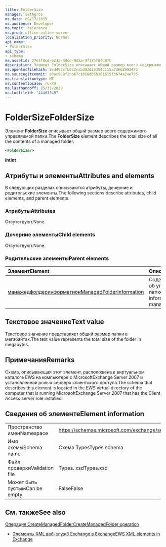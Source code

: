 ```yaml
---
title: FolderSize
manager: sethgros
ms.date: 09/17/2015
ms.audience: Developer
ms.topic: reference
ms.prod: office-online-server
localization_priority: Normal
api_name:
- FolderSize
api_type:
- schema
ms.assetid: 27e5f0cd-e23a-4ddd-943a-9f17bf0fd87b
description: Элемент FolderSize описывает общий размер всего содержимого управляемой папки.
ms.openlocfilehash: 8ed493cfb0c2cabd02d28354c115a73662992473
ms.sourcegitcommit: 88ec988f2bb67c1866d06b361615f3674a24e795
ms.translationtype: MT
ms.contentlocale: ru-RU
ms.lasthandoff: 05/31/2020
ms.locfileid: "44461340"
---
```

# <a name="foldersize"></a><span data-ttu-id="6aadc-103">FolderSize</span><span class="sxs-lookup"><span data-stu-id="6aadc-103">FolderSize</span></span>

<span data-ttu-id="6aadc-104">Элемент **FolderSize** описывает общий размер всего содержимого управляемой папки.</span><span class="sxs-lookup"><span data-stu-id="6aadc-104">The **FolderSize** element describes the total size of all the contents of a managed folder.</span></span> 
  
```xml
<FolderSize/>
```

 <span data-ttu-id="6aadc-105">**int**</span><span class="sxs-lookup"><span data-stu-id="6aadc-105">**int**</span></span>
## <a name="attributes-and-elements"></a><span data-ttu-id="6aadc-106">Атрибуты и элементы</span><span class="sxs-lookup"><span data-stu-id="6aadc-106">Attributes and elements</span></span>

<span data-ttu-id="6aadc-107">В следующих разделах описываются атрибуты, дочерние и родительские элементы.</span><span class="sxs-lookup"><span data-stu-id="6aadc-107">The following sections describe attributes, child elements, and parent elements.</span></span>
  
### <a name="attributes"></a><span data-ttu-id="6aadc-108">Атрибуты</span><span class="sxs-lookup"><span data-stu-id="6aadc-108">Attributes</span></span>

<span data-ttu-id="6aadc-109">Отсутствуют.</span><span class="sxs-lookup"><span data-stu-id="6aadc-109">None.</span></span>
  
### <a name="child-elements"></a><span data-ttu-id="6aadc-110">Дочерние элементы</span><span class="sxs-lookup"><span data-stu-id="6aadc-110">Child elements</span></span>

<span data-ttu-id="6aadc-111">Отсутствуют.</span><span class="sxs-lookup"><span data-stu-id="6aadc-111">None.</span></span>
  
### <a name="parent-elements"></a><span data-ttu-id="6aadc-112">Родительские элементы</span><span class="sxs-lookup"><span data-stu-id="6aadc-112">Parent elements</span></span>

|<span data-ttu-id="6aadc-113">**Элемент**</span><span class="sxs-lookup"><span data-stu-id="6aadc-113">**Element**</span></span>|<span data-ttu-id="6aadc-114">**Описание**</span><span class="sxs-lookup"><span data-stu-id="6aadc-114">**Description**</span></span>|
|:-----|:-----|
|[<span data-ttu-id="6aadc-115">манажедфолдеринформатион</span><span class="sxs-lookup"><span data-stu-id="6aadc-115">ManagedFolderInformation</span></span>](managedfolderinformation.md) <br/> |<span data-ttu-id="6aadc-116">Содержит сведения об управляемой папке.</span><span class="sxs-lookup"><span data-stu-id="6aadc-116">Contains information about a managed folder.</span></span>  <br/> |
   
## <a name="text-value"></a><span data-ttu-id="6aadc-117">Текстовое значение</span><span class="sxs-lookup"><span data-stu-id="6aadc-117">Text value</span></span>

<span data-ttu-id="6aadc-118">Текстовое значение представляет общий размер папки в мегабайтах.</span><span class="sxs-lookup"><span data-stu-id="6aadc-118">The text value represents the total size of the folder in megabytes.</span></span>
  
## <a name="remarks"></a><span data-ttu-id="6aadc-119">Примечания</span><span class="sxs-lookup"><span data-stu-id="6aadc-119">Remarks</span></span>

<span data-ttu-id="6aadc-120">Схема, описывающая этот элемент, расположена в виртуальном каталоге EWS на компьютере с MicrosoftExchange Server 2007 и установленной ролью сервера клиентского доступа.</span><span class="sxs-lookup"><span data-stu-id="6aadc-120">The schema that describes this element is located in the EWS virtual directory of the computer that is running MicrosoftExchange Server 2007 that has the Client Access server role installed.</span></span>
  
## <a name="element-information"></a><span data-ttu-id="6aadc-121">Сведения об элементе</span><span class="sxs-lookup"><span data-stu-id="6aadc-121">Element information</span></span>

|||
|:-----|:-----|
|<span data-ttu-id="6aadc-122">Пространство имен</span><span class="sxs-lookup"><span data-stu-id="6aadc-122">Namespace</span></span>  <br/> |https://schemas.microsoft.com/exchange/services/2006/types  <br/> |
|<span data-ttu-id="6aadc-123">Имя схемы</span><span class="sxs-lookup"><span data-stu-id="6aadc-123">Schema name</span></span>  <br/> |<span data-ttu-id="6aadc-124">Схема Types</span><span class="sxs-lookup"><span data-stu-id="6aadc-124">Types schema</span></span>  <br/> |
|<span data-ttu-id="6aadc-125">Файл проверки</span><span class="sxs-lookup"><span data-stu-id="6aadc-125">Validation file</span></span>  <br/> |<span data-ttu-id="6aadc-126">Types. xsd</span><span class="sxs-lookup"><span data-stu-id="6aadc-126">Types.xsd</span></span>  <br/> |
|<span data-ttu-id="6aadc-127">Может быть пустым</span><span class="sxs-lookup"><span data-stu-id="6aadc-127">Can be empty</span></span>  <br/> |<span data-ttu-id="6aadc-128">False</span><span class="sxs-lookup"><span data-stu-id="6aadc-128">False</span></span>  <br/> |
   
## <a name="see-also"></a><span data-ttu-id="6aadc-129">См. также</span><span class="sxs-lookup"><span data-stu-id="6aadc-129">See also</span></span>



[<span data-ttu-id="6aadc-130">Операция CreateManagedFolder</span><span class="sxs-lookup"><span data-stu-id="6aadc-130">CreateManagedFolder operation</span></span>](createmanagedfolder-operation.md)


- [<span data-ttu-id="6aadc-131">Элементы XML веб-служб Exchange в Exchange</span><span class="sxs-lookup"><span data-stu-id="6aadc-131">EWS XML elements in Exchange</span></span>](ews-xml-elements-in-exchange.md)

